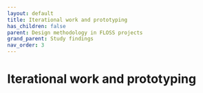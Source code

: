 ```yaml
---
layout: default
title: Iterational work and prototyping
has_children: false
parent: Design methodology in FLOSS projects
grand_parent: Study findings
nav_order: 3
---
```


# Iterational work and prototyping